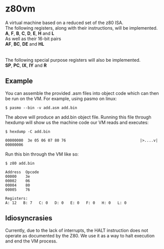 # z80vm
A virtual machine based on a reduced set of the z80 ISA.</br>
The following registers, along with their instructions, will be implemented.<br/>
**A**, **F**, **B**, **C**, **D**, **E**, **H** and **L**<br/> 
As well as their 16-bit pairs<br/>
**AF**, **BC**, **DE** and **HL**<br/>
<br/></br>
The following special purpose registers will also be implemented.</br>
**SP**, **PC**, **IX**, **IY** and **R** 

## Example
You can assemble the provided .asm files into object code which can then be run on the VM.
For example, using pasmo on linux:

```
$ pasmo --bin -v add.asm add.bin
```

The above will produce an add.bin object file.  Running this file through hexdump will show us the machine code our VM reads and executes:

```
$ hexdump -C add.bin

00000000  3e 05 06 07 80 76                                 |>....v|
00000006 
```

Run this bin through the VM like so:

```
$ z80 add.bin

Address  Opcode
00000    3e
00002    06
00004    80
00005    76

Registers:
A: 12   B: 7   C: 0   D: 0   E: 0   F: 0   H: 0   L: 0
```

## Idiosyncrasies
Currently, due to the lack of interrupts, the HALT instruction does not operate as documented by the Z80.  We use it as a way to halt execution and end the VM process.
